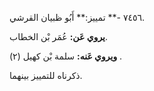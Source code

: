 ٧٤٥٦ -** تمييز:** أَبُو ظبيان القرشي.

**يروي عَن:** عُمَر بْن الخطاب.

**ويروي عَنه:** سلمة بْن كهيل (٢) .

ذكرناه للتمييز بينهما.